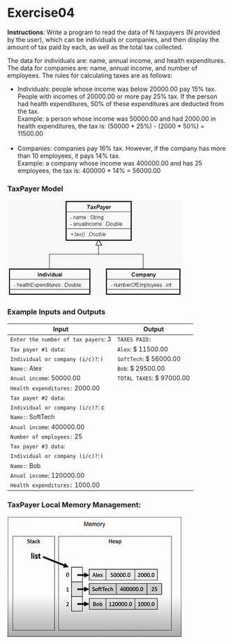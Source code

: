 # Exercise04

**Instructions**: Write a program to read the data of N taxpayers (N provided by the user), which can be individuals or
companies, and then display the amount of tax paid by each, as well as the total tax collected.

The data for individuals are: name, annual income, and health expenditures. The data for companies are: name, annual
income, and number of employees. The rules for calculating taxes are as follows:

- Individuals: people whose income was below 20000.00 pay 15% tax. People with incomes of 20000.00 or more pay 25% tax.
  If the person had health expenditures, 50% of these expenditures are deducted from the tax.<br/>Example: a person
  whose income was 50000.00 and had 2000.00 in health expenditures, the tax is: (50000 * 25%) - (2000 * 50%) = 11500.00
  <br/><br/>
- Companies: companies pay 16% tax. However, if the company has more than 10 employees, it pays 14% tax.
  <br/>Example: a company whose income was 400000.00 and has 25 employees, the tax is: 400000 * 14% = 56000.00

### TaxPayer Model

![Account Model](https://github.com/souzafcharles/Complete-Java-Object-Oriented-Programming-and-Projects/blob/master/Session_K11_Inheritance_and_Polymorphism/Exercise04/tax-payer-model.png)

### Example Inputs and Outputs

| **Input**                           | **Output**                |
|-------------------------------------|---------------------------|
| `Enter the number of tax payers`: 3 | `TAXES PAID:`             |
| `Tax payer #1 data`:                | `Alex`: $ 11500.00        |
| `Individual or company (i/c)?`: i   | `SoftTech`: $ 56000.00    |
| `Name:`: Alex                       | `Bob`: $ 29500.00         |
| `Anual income`:  50000.00           | `TOTAL TAXES`: $ 97000.00 |
| `Health expenditures:` 2000.00      |                           |
| `Tax payer #2 data`:                |                           |
| `Individual or company (i/c)?`: c   |                           |
| `Name:`: SoftTech                   |                           |
| `Anual income`:  400000.00          |                           |
| `Number of employees:` 25           |                           |
| `Tax payer #3 data`:                |                           |
| `Individual or company (i/c)?`: i   |                           |
| `Name:`: Bob                        |                           |
| `Anual income`:  120000.00          |                           |
| `Health expenditures:` 1000.00      |                           |

### TaxPayer Local Memory Management:

![Tax Payer Local Memory Management](https://github.com/souzafcharles/Complete-Java-Object-Oriented-Programming-and-Projects/blob/master/Session_K11_Inheritance_and_Polymorphism/Exercise04/tax-payer-local-memory-management.png)


